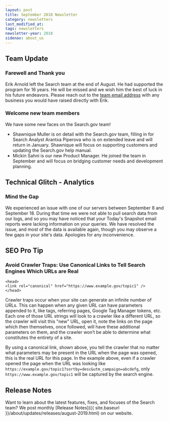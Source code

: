 ```yaml
---
layout: post
title: September 2018 Newsletter
category: newsletters
last_modified_at: 
tags: newsletters
newsletter-year: 2018
sidenav: about_us
---
```


## Team Update

### Farewell and Thank you

Erik Arnold left the Search team at the end of August. He had supported the program for 16 years. He will be missed and we wish him the best of luck in his future endeavors. Please reach out to the <a href="mailto:search@gsa.gov">team email address</a> with any business you would have raised directly with Erik.

### Welcome new team members

We have some new faces on the Search.gov team!

- Shawnique Muller is on detail with the Search.gov team, filling in for Search Analyst Arantxa Piperova who is on extended leave and will return in January. Shawnique will focus on supporting customers and updating the Search.gov help manual. 
- Mickin Sahni is our new Product Manager. He joined the team in September and will focus on bridging customer needs and development planning.

## Technical Glitch - Analytics

### Mind the Gap

We experienced an issue with one of our servers between September 8 and September 18. During that time we were not able to pull search data from our logs, and so you may have noticed that your Today's Snapshot email reports were lacking information on your queries. We have resolved the issue, and most of the data is available again, though you may observe a few gaps in your site's data. Apologies for any inconvenience.

## SEO Pro Tip

### Avoid Crawler Traps: Use Canonical Links to Tell Search Engines Which URLs are Real

```
<head>
<link rel="canonical" href="https://www.example.gov/topic1" />
</head>
```

Crawler traps occur when your site can generate an infinite number of URLs. This can happen when any given URL can have parameters appended to it, like tags, referring pages, Google Tag Manager tokens, etc. Each one of those URL strings will look to a crawler like a different URL, so the crawler will visit this "new" URL, open it, note the links on the page which then themselves, once followed, will have these additional parameters on them, and the crawler won’t be able to determine what constitutes the entirety of a site.

By using a canonical link, shown above, you tell the crawler that no matter what parameters may be present in the URL when the page was opened, this is the real URL for this page. In the example above, even if a crawler opened the page when the URL was looking like `https://example.gov/topic1?sortby=desc&utm_campaign=abcdefg`, only `https://www.example.gov/topic1` will be captured by the search engine.

## Release Notes

Want to learn about the latest features, fixes, and focuses of the Search team? We post monthly [Release Notes]({{ site.baseurl }}/about/updates/releases/august-2019.html) on our website.